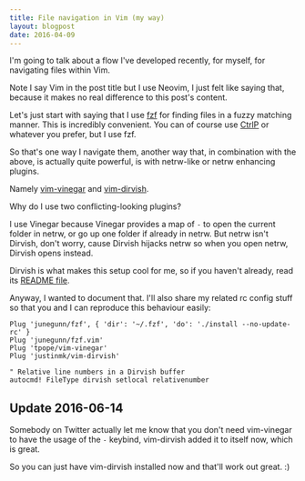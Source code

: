 ```yaml
---
title: File navigation in Vim (my way)
layout: blogpost
date: 2016-04-09
---
```


I'm going to talk about a flow I've developed recently, for myself, for
navigating files within Vim.

Note I say Vim in the post title but I use Neovim, I just felt like saying that,
because it makes no real difference to this post's content.

Let's just start with saying that I use [fzf][fzf] for finding files in a fuzzy
matching manner.  This is incredibly convenient.  You can of course use
[CtrlP][ctrlp] or whatever you prefer, but I use fzf.

[fzf]: https://github.com/junegunn/fzf
[ctrlp]: https://github.com/ctrlpvim/ctrlp.vim

So that's one way I navigate them, another way that, in combination with the
above, is actually quite powerful, is with netrw-like or netrw enhancing
plugins.

Namely [vim-vinegar][vinegar] and [vim-dirvish][dirvish].

[vinegar]: https://github.com/tpope/vim-vinegar
[dirvish]: https://github.com/justinmk/vim-dirvish

Why do I use two conflicting-looking plugins?

I use Vinegar because Vinegar provides a map of `-` to open the current folder
in netrw, or go up one folder if already in netrw. But netrw isn't Dirvish,
don't worry, cause Dirvish hijacks netrw so when you open netrw, Dirvish opens
instead.

Dirvish is what makes this setup cool for me, so if you haven't already, read
its [README file][dirvish-readme].

[dirvish-readme]: https://github.com/justinmk/vim-dirvish#readme

Anyway, I wanted to document that.  I'll also share my related rc config stuff
so that you and I can reproduce this behaviour easily:

```
Plug 'junegunn/fzf', { 'dir': '~/.fzf', 'do': './install --no-update-rc' }
Plug 'junegunn/fzf.vim'
Plug 'tpope/vim-vinegar'
Plug 'justinmk/vim-dirvish'

" Relative line numbers in a Dirvish buffer
autocmd! FileType dirvish setlocal relativenumber
```

## Update 2016-06-14

Somebody on Twitter actually let me know that you don't need vim-vinegar to have
the usage of the `-` keybind, vim-dirvish added it to itself now, which is
great.

So you can just have vim-dirvish installed now and that'll work out great. :)
